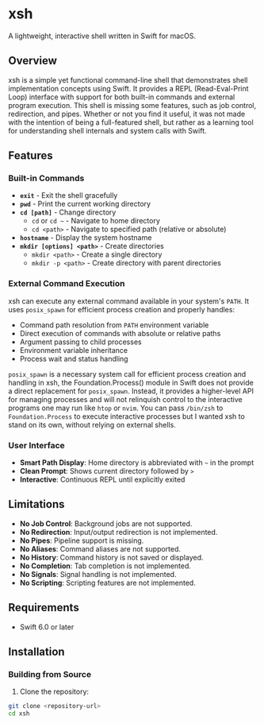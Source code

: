 # xsh

A lightweight, interactive shell written in Swift for macOS.

## Overview

xsh is a simple yet functional command-line shell that demonstrates shell implementation concepts using Swift. It provides a REPL (Read-Eval-Print Loop) interface with support for both built-in commands and external program execution. This shell is missing some features, such as job control, redirection, and pipes. Whether or not you find it useful, it was not made with the intention of being a full-featured shell, but rather as a learning tool for understanding shell internals and system calls with Swift.

## Features

### Built-in Commands

- **`exit`** - Exit the shell gracefully
- **`pwd`** - Print the current working directory
- **`cd [path]`** - Change directory
  - `cd` or `cd ~` - Navigate to home directory
  - `cd <path>` - Navigate to specified path (relative or absolute)
- **`hostname`** - Display the system hostname
- **`mkdir [options] <path>`** - Create directories
  - `mkdir <path>` - Create a single directory
  - `mkdir -p <path>` - Create directory with parent directories

### External Command Execution

xsh can execute any external command available in your system's `PATH`. It uses `posix_spawn` for efficient process creation and properly handles:
- Command path resolution from `PATH` environment variable
- Direct execution of commands with absolute or relative paths
- Argument passing to child processes
- Environment variable inheritance
- Process wait and status handling

`posix_spawn` is a necessary system call for efficient process creation and handling in xsh, the Foundation.Process() module in Swift does not provide a direct replacement for `posix_spawn`. Instead, it provides a higher-level API for managing processes and will not relinquish control to the interactive programs one may run like `htop` or `nvim`. You can pass `/bin/zsh` to `Foundation.Process` to execute interactive processes but I wanted xsh to stand on its own, without relying on external shells.

### User Interface

- **Smart Path Display**: Home directory is abbreviated with `~` in the prompt
- **Clean Prompt**: Shows current directory followed by `>`
- **Interactive**: Continuous REPL until explicitly exited

## Limitations

- **No Job Control**: Background jobs are not supported.
- **No Redirection**: Input/output redirection is not implemented.
- **No Pipes**: Pipeline support is missing.
- **No Aliases**: Command aliases are not supported.
- **No History**: Command history is not saved or displayed.
- **No Completion**: Tab completion is not implemented.
- **No Signals**: Signal handling is not implemented.
- **No Scripting**: Scripting features are not implemented.

## Requirements

- Swift 6.0 or later

## Installation

### Building from Source

1. Clone the repository:
```bash
git clone <repository-url>
cd xsh
